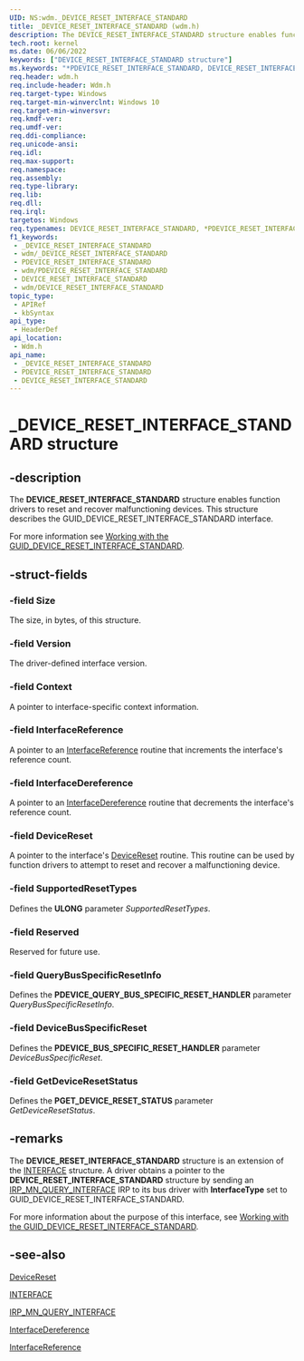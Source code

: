 ```yaml
---
UID: NS:wdm._DEVICE_RESET_INTERFACE_STANDARD
title: _DEVICE_RESET_INTERFACE_STANDARD (wdm.h)
description: The DEVICE_RESET_INTERFACE_STANDARD structure enables function drivers to reset and recover malfunctioning devices. This structure describes the GUID_DEVICE_RESET_INTERFACE_STANDARD interface.
tech.root: kernel
ms.date: 06/06/2022
keywords: ["DEVICE_RESET_INTERFACE_STANDARD structure"]
ms.keywords: "*PDEVICE_RESET_INTERFACE_STANDARD, DEVICE_RESET_INTERFACE_STANDARD, DEVICE_RESET_INTERFACE_STANDARD structure [Kernel-Mode Driver Architecture], PDEVICE_RESET_INTERFACE_STANDARD, PDEVICE_RESET_INTERFACE_STANDARD structure pointer [Kernel-Mode Driver Architecture], _DEVICE_RESET_INTERFACE_STANDARD, kernel.device_reset_interface_standard, wdm/DEVICE_RESET_INTERFACE_STANDARD, wdm/PDEVICE_RESET_INTERFACE_STANDARD"
req.header: wdm.h
req.include-header: Wdm.h
req.target-type: Windows
req.target-min-winverclnt: Windows 10
req.target-min-winversvr: 
req.kmdf-ver: 
req.umdf-ver: 
req.ddi-compliance: 
req.unicode-ansi: 
req.idl: 
req.max-support: 
req.namespace: 
req.assembly: 
req.type-library: 
req.lib: 
req.dll: 
req.irql: 
targetos: Windows
req.typenames: DEVICE_RESET_INTERFACE_STANDARD, *PDEVICE_RESET_INTERFACE_STANDARD
f1_keywords:
 - _DEVICE_RESET_INTERFACE_STANDARD
 - wdm/_DEVICE_RESET_INTERFACE_STANDARD
 - PDEVICE_RESET_INTERFACE_STANDARD
 - wdm/PDEVICE_RESET_INTERFACE_STANDARD
 - DEVICE_RESET_INTERFACE_STANDARD
 - wdm/DEVICE_RESET_INTERFACE_STANDARD
topic_type:
 - APIRef
 - kbSyntax
api_type:
 - HeaderDef
api_location:
 - Wdm.h
api_name:
 - _DEVICE_RESET_INTERFACE_STANDARD
 - PDEVICE_RESET_INTERFACE_STANDARD
 - DEVICE_RESET_INTERFACE_STANDARD
---
```


# _DEVICE_RESET_INTERFACE_STANDARD structure

## -description

The **DEVICE_RESET_INTERFACE_STANDARD** structure enables function drivers to reset and recover malfunctioning devices. This structure describes the GUID_DEVICE_RESET_INTERFACE_STANDARD interface.

For more information see [Working with the GUID_DEVICE_RESET_INTERFACE_STANDARD](/windows-hardware/drivers/kernel/working-with-guid-device-reset-interface-standard).

## -struct-fields

### -field Size

The size, in bytes, of this structure.

### -field Version

The driver-defined interface version.

### -field Context

A pointer to interface-specific context information.

### -field InterfaceReference

A pointer to an [InterfaceReference](/windows-hardware/drivers/ddi/wdm/nc-wdm-pinterface_reference) routine that increments the interface's reference count.

### -field InterfaceDereference

A pointer to an [InterfaceDereference](/windows-hardware/drivers/ddi/wdm/nc-wdm-pinterface_dereference) routine that decrements the interface's reference count.

### -field DeviceReset

A pointer to the interface's [DeviceReset](/windows-hardware/drivers/ddi/wdm/nc-wdm-device_reset_handler) routine. This routine can be used by function drivers to attempt to reset and recover a malfunctioning device.

### -field SupportedResetTypes

Defines the **ULONG** parameter *SupportedResetTypes*.

### -field Reserved

Reserved for future use.

### -field QueryBusSpecificResetInfo

Defines the **PDEVICE_QUERY_BUS_SPECIFIC_RESET_HANDLER** parameter *QueryBusSpecificResetInfo*.

### -field DeviceBusSpecificReset

Defines the **PDEVICE_BUS_SPECIFIC_RESET_HANDLER** parameter *DeviceBusSpecificReset*.

### -field GetDeviceResetStatus

Defines the **PGET_DEVICE_RESET_STATUS** parameter *GetDeviceResetStatus*.

## -remarks

The **DEVICE_RESET_INTERFACE_STANDARD** structure is an extension of the [INTERFACE](/windows-hardware/drivers/ddi/wdm/ns-wdm-_interface) structure. A driver obtains a pointer to the **DEVICE_RESET_INTERFACE_STANDARD** structure by sending an [IRP_MN_QUERY_INTERFACE](/windows-hardware/drivers/kernel/irp-mn-query-interface) IRP to its bus driver with **InterfaceType** set to GUID_DEVICE_RESET_INTERFACE_STANDARD.

For more information about the purpose of this interface, see [Working with the GUID_DEVICE_RESET_INTERFACE_STANDARD](/windows-hardware/drivers/kernel/working-with-guid-device-reset-interface-standard).

## -see-also

[DeviceReset](/windows-hardware/drivers/ddi/wdm/nc-wdm-device_reset_handler)

[INTERFACE](/windows-hardware/drivers/ddi/wdm/ns-wdm-_interface)

[IRP_MN_QUERY_INTERFACE](/windows-hardware/drivers/kernel/irp-mn-query-interface)

[InterfaceDereference](/windows-hardware/drivers/ddi/wdm/nc-wdm-pinterface_dereference)

[InterfaceReference](/windows-hardware/drivers/ddi/wdm/nc-wdm-pinterface_reference)
